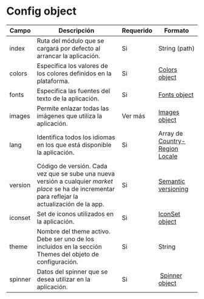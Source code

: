 # Config object

| Campo | Descripción                                                                | Requerido | Formato       |
| ----- | -------------------------------------------------------------------------- | --------- | ------------- |
| index | Ruta del módulo que se cargará por defecto al arrancar la aplicación.      | Si        | String (path) |
| colors | Especifica los valores de los colores definidos en la plataforma.         | Si        | [Colors object](spanish/objects/colors-object.md) |
| fonts | Especifica las fuentes del texto de la aplicación.                                   | Si        | [Fonts object](spanish/objects/fonts-object.md) |
| images | Permite enlazar todas las imágenes que utiliza la aplicación.             | Ver más   | [Images object](spanish/objects/images-object.md) |
| lang   | Identifica todos los idiomas en los que está disponible la aplicación.     | Si        | Array de [Country-Region Locale](https://developer.apple.com/library/content/documentation/MacOSX/Conceptual/BPInternational/LanguageandLocaleIDs/LanguageandLocaleIDs.html) |
| version | Código de versión. Cada vez que se sube una nueva versión a cualquier *market place* se ha de incrementar para reflejar la actualización de la app. | Si | [Semantic versioning](http://semver.org/) |
| iconset | Set de iconos utilizados en la aplicación.                                 | Si        |   [IconSet object](spanish/objects/iconset-object.md) |
| theme | Nombre del theme activo. Debe ser uno de los incluidos en la sección Themes del objeto de configuración. | Si | String |
| spinner | Datos del spinner que se desea utilizar en la aplicación. | Si | [Spinner object](spanish/objects/spinner-object.md)
